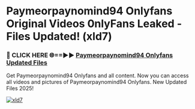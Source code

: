 # Paymeorpaynomind94 Onlyfans Original Videos 0nlyFans Leaked - Files Updated! (xld7)

<h3>🔴 CLICK HERE 🌐==►► <a href="https://tinyurl.com/ehrbuxhb" rel="nofollow">Paymeorpaynomind94 Onlyfans Updated Files</a></h3>

Get Paymeorpaynomind94 Onlyfans and all content. Now you can access all videos and pictures of Paymeorpaynomind94 Onlyfans. New Updated Files 2025!

[![xld7](https://i.imgur.com/lVYEuWS.gif)](https://tinyurl.com/ehrbuxhb)
